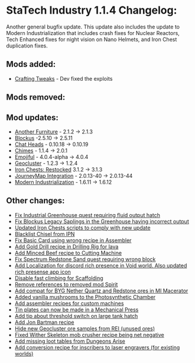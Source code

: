 # StaTech Industry 1.1.4 Changelog:
Another general bugfix update. 
This update also includes the update to Modern Industrialization that includes crash fixes for Nuclear Reactors, Tech Enhanced fixes for night vision on Nano Helmets, and Iron Chest duplication fixes.

## Mods added:
- [Crafting Tweaks](https://www.curseforge.com/minecraft/mc-mods/crafting-tweaks-fabric) - Dev fixed the exploits

## Mods removed:

## Mod updates:
- [Another Furniture](https://www.curseforge.com/minecraft/mc-mods/another-furniture) - 2.1.2 -> 2.1.3
- [Blockus](https://www.curseforge.com/minecraft/mc-mods/blockus) -2.5.10 -> 2.5.11
- [Chat Heads](https://www.curseforge.com/minecraft/mc-mods/chat-heads) - 0.10.18 -> 0.10.19
- [Chimes](https://www.curseforge.com/minecraft/mc-mods/chimes) - 1.1.4 -> 2.0.1
- [Emojiful](https://www.curseforge.com/minecraft/mc-mods/emojiful) - 4.0.4-alpha -> 4.0.4
- [Geocluster](https://www.curseforge.com/minecraft/mc-mods/geocluster) - 1.2.3 -> 1.2.4
- [Iron Chests: Restocked](https://www.curseforge.com/minecraft/mc-mods/ironchests) 3.1.2 -> 3.1.3
- [JourneyMap Integration](https://www.curseforge.com/minecraft/mc-mods/journeymap-integration) - 2.0.13-40 -> 2.0.13-44
- [Modern Industrialization](https://www.curseforge.com/minecraft/mc-mods/modern-industrialization) - 1.6.11 -> 1.6.12

## Other changes:
- [Fix Industrial Greenhouse quest requiring fluid output hatch](https://github.com/TheStaticVoid/StaTech-Industry/issues/308)
- [Fix Blockus Legacy Saplings in the Greenhouse having incorrect output](https://github.com/TheStaticVoid/StaTech-Industry/issues/309)
- [Updated Iron Chests scripts to comply with new update](https://github.com/TheStaticVoid/StaTech-Industry/issues/310)
- [Blacklist Chisel from IPN](https://github.com/TheStaticVoid/StaTech-Industry/issues/312)
- [Fix Basic Card using wrong recipe in Assembler](https://github.com/TheStaticVoid/StaTech-Industry/issues/313)
- [Add Gold Drill recipe in Drilling Rig for lava](https://github.com/TheStaticVoid/StaTech-Industry/issues/314)
- [Add Minced Beef recipe to Cutting Machine](https://github.com/TheStaticVoid/StaTech-Industry/issues/319)
- [Fix Spectrum Redstone Sand quest requiring wrong block](https://github.com/TheStaticVoid/StaTech-Industry/issues/320)
- [Add Localization for discord rich presence in Void world. Also updated rich presense app icon](https://github.com/TheStaticVoid/StaTech-Industry/issues/322)
- [Disable fast climbing for Scaffolding](https://github.com/TheStaticVoid/StaTech-Industry/issues/323)
- [Remove references to removed mod Spirit](https://github.com/TheStaticVoid/StaTech-Industry/issues/316)
- [Add compat for BYG Nether Quartz and Redstone ores in MI Macerator](https://github.com/TheStaticVoid/StaTech-Industry/issues/324)
- [Added vanilla mushrooms to the Photosynthetic Chamber](https://github.com/TheStaticVoid/StaTech-Industry/issues/325)
- [Add assembler recipes for custom machines](https://github.com/TheStaticVoid/StaTech-Industry/issues/315)
- [Tin plates can now be made in a Mechanical Press](https://github.com/TheStaticVoid/StaTech-Industry/commit/3bb6f1d37b0784d9ec0b0f2d33975526ac6f6d6c)
- [Add tip about threshold switch on large tank hatch](https://github.com/TheStaticVoid/StaTech-Industry/issues/318)
- [Add Jon Bartman recipe](https://github.com/TheStaticVoid/StaTech-Industry/issues/317)
- [Hide new Geocluster ore samples from REI (unused ores)](https://github.com/TheStaticVoid/StaTech-Industry/issues/326)
- [Fixed Wither Skeleton mob crusher recipe being net negative](https://github.com/TheStaticVoid/StaTech-Industry/issues/329)
- [Add missing loot tables from Dungeons Arise](https://github.com/TheStaticVoid/StaTech-Industry/issues/330)
- [Add conversion recipe for inscribers to laser engravers (for existing worlds)](https://github.com/TheStaticVoid/StaTech-Industry/issues/331)